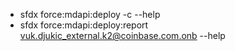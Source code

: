 * sfdx force:mdapi:deploy -c --help
* sfdx force:mdapi:deploy:report vuk.djukic_external.k2@coinbase.com.onb --help
